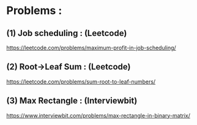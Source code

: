 # Problems : 

## (1) Job scheduling : (Leetcode)

https://leetcode.com/problems/maximum-profit-in-job-scheduling/

## (2) Root->Leaf Sum : (Leetcode)

https://leetcode.com/problems/sum-root-to-leaf-numbers/

## (3) Max Rectangle : (Interviewbit)

https://www.interviewbit.com/problems/max-rectangle-in-binary-matrix/